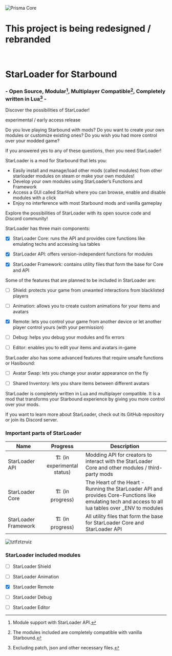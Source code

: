 ![Prisma Core](https://shadowlona.dev/assets/Prisma_name_transparent.png)

# This project is being redesigned / rebranded

<br>

# StarLoader for Starbound
### - Open Source, Modular[^modular], Multiplayer Compatible[^compatible], Completely written in Lua[^onlylua] - 

Discover the possibilities of StarLoader!

experimental / early access release

Do you love playing Starbound with mods? Do you want to create your own modules or customize existing ones? Do you wish you had more control over your modded game?

If you answered yes to any of these questions, then you need StarLoader!

StarLoader is a mod for Starbound that lets you:

- Easily install and manage/load other mods (called modules) from other starloader modules on steam or make your own modules!
- Develop your own modules using StarLoader’s Functions and Framework
- Access a GUI called StarHub where you can browse, enable and disable modules with a click
- Enjoy no interference with most Starbound mods and vanilla gameplay

Explore the possibilities of StarLoader with its open source code and Discord community!

StarLoader has three main components:

- [x] StarLoader Core: runs the API and provides core functions like emulating techs and accessing lua tables
- [x] StarLoader API: offers version-independent functions for modules
- [x] StarLoader Framework: contains utility files that form the base for Core and API


Some of the features that are planned to be included in StarLoader are:

- [ ] Shield: protects your game from unwanted interactions from blacklisted players
- [ ] Animation: allows you to create custom animations for your items and avatars
- [x] Remote: lets you control your game from another device or let another player control yours (with your permission)
- [ ] Debug: helps you debug your modules and fix errors
- [ ] Editor: enables you to edit your items and avatars in-game


StarLoader also has some advanced features that require unsafe functions or Hasibound:

- [ ] Avatar Swap: lets you change your avatar appearance on the fly
- [ ] Shared Inventory: lets you share items between different avatars


StarLoader is completely written in Lua and multiplayer compatible. It is a mod that transforms your Starbound experience by giving you more control over your mods.

If you want to learn more about StarLoader, check out its GitHub repository or join its Discord server. 

### Important parts of StarLoader

| Name | Progress | Description | 
| ------------- | :-------------: | ------------- |
| StarLoader API  | :building_construction: (in experimental status) | Modding API for creators to interact with the StarLoader Core and other modules / third-party mods |
| StarLoader Core  | :building_construction: (in progress) | The Heart of the Heart - Running the StarLoader API and provides Core-Functions like emulating tech and access to all lua tables over _ENV to modules |
| StarLoader Framework  | :building_construction: (in progress) | All utility files that form the base for StarLoader Core and StarLoader API |

![tztfztzruiz](https://user-images.githubusercontent.com/111540866/196563986-4d38fb08-babd-4c5e-b2af-a3f8e48c0da6.png)

### StarLoader included modules

- [ ] StarLoader Shield
- [ ] StarLoader Animation
- [x] StarLoader Remote
- [ ] StarLoader Debug

- [ ] StarLoader Editor

[^modular]: Module support with StarLoader API.
[^compatible]: The modules included are completely compatible with vanilla Starbound.
[^onlylua]: Excluding patch, json and other necessary files.
